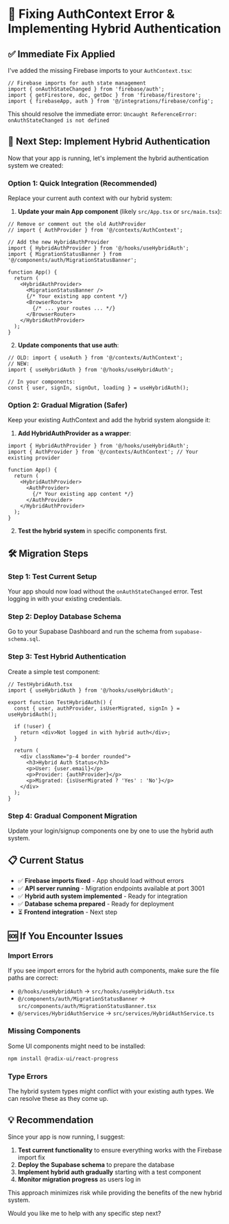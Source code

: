 # 🔧 Fixing AuthContext Error & Implementing Hybrid Authentication

## ✅ Immediate Fix Applied

I've added the missing Firebase imports to your `AuthContext.tsx`:

```tsx
// Firebase imports for auth state management
import { onAuthStateChanged } from 'firebase/auth';
import { getFirestore, doc, getDoc } from 'firebase/firestore';
import { firebaseApp, auth } from '@/integrations/firebase/config';
```

This should resolve the immediate error: `Uncaught ReferenceError: onAuthStateChanged is not defined`

## 🚀 Next Step: Implement Hybrid Authentication

Now that your app is running, let's implement the hybrid authentication system we created:

### Option 1: Quick Integration (Recommended)

Replace your current auth context with our hybrid system:

1. **Update your main App component** (likely `src/App.tsx` or `src/main.tsx`):

```tsx
// Remove or comment out the old AuthProvider
// import { AuthProvider } from '@/contexts/AuthContext';

// Add the new HybridAuthProvider
import { HybridAuthProvider } from '@/hooks/useHybridAuth';
import { MigrationStatusBanner } from '@/components/auth/MigrationStatusBanner';

function App() {
  return (
    <HybridAuthProvider>
      <MigrationStatusBanner />
      {/* Your existing app content */}
      <BrowserRouter>
        {/* ... your routes ... */}
      </BrowserRouter>
    </HybridAuthProvider>
  );
}
```

2. **Update components that use auth**:

```tsx
// OLD: import { useAuth } from '@/contexts/AuthContext';
// NEW: 
import { useHybridAuth } from '@/hooks/useHybridAuth';

// In your components:
const { user, signIn, signOut, loading } = useHybridAuth();
```

### Option 2: Gradual Migration (Safer)

Keep your existing AuthContext and add the hybrid system alongside it:

1. **Add HybridAuthProvider as a wrapper**:

```tsx
import { HybridAuthProvider } from '@/hooks/useHybridAuth';
import { AuthProvider } from '@/contexts/AuthContext'; // Your existing provider

function App() {
  return (
    <HybridAuthProvider>
      <AuthProvider>
        {/* Your existing app content */}
      </AuthProvider>
    </HybridAuthProvider>
  );
}
```

2. **Test the hybrid system** in specific components first.

## 🛠️ Migration Steps

### Step 1: Test Current Setup
Your app should now load without the `onAuthStateChanged` error. Test logging in with your existing credentials.

### Step 2: Deploy Database Schema
Go to your Supabase Dashboard and run the schema from `supabase-schema.sql`.

### Step 3: Test Hybrid Authentication
Create a simple test component:

```tsx
// TestHybridAuth.tsx
import { useHybridAuth } from '@/hooks/useHybridAuth';

export function TestHybridAuth() {
  const { user, authProvider, isUserMigrated, signIn } = useHybridAuth();

  if (!user) {
    return <div>Not logged in with hybrid auth</div>;
  }

  return (
    <div className="p-4 border rounded">
      <h3>Hybrid Auth Status</h3>
      <p>User: {user.email}</p>
      <p>Provider: {authProvider}</p>
      <p>Migrated: {isUserMigrated ? 'Yes' : 'No'}</p>
    </div>
  );
}
```

### Step 4: Gradual Component Migration
Update your login/signup components one by one to use the hybrid auth system.

## 📋 Current Status

- ✅ **Firebase imports fixed** - App should load without errors
- ✅ **API server running** - Migration endpoints available at port 3001
- ✅ **Hybrid auth system implemented** - Ready for integration
- ✅ **Database schema prepared** - Ready for deployment
- ⏳ **Frontend integration** - Next step

## 🆘 If You Encounter Issues

### Import Errors
If you see import errors for the hybrid auth components, make sure the file paths are correct:
- `@/hooks/useHybridAuth` → `src/hooks/useHybridAuth.tsx`
- `@/components/auth/MigrationStatusBanner` → `src/components/auth/MigrationStatusBanner.tsx`
- `@/services/HybridAuthService` → `src/services/HybridAuthService.ts`

### Missing Components
Some UI components might need to be installed:
```bash
npm install @radix-ui/react-progress
```

### Type Errors
The hybrid system types might conflict with your existing auth types. We can resolve these as they come up.

## 💡 Recommendation

Since your app is now running, I suggest:

1. **Test current functionality** to ensure everything works with the Firebase import fix
2. **Deploy the Supabase schema** to prepare the database
3. **Implement hybrid auth gradually** starting with a test component
4. **Monitor migration progress** as users log in

This approach minimizes risk while providing the benefits of the new hybrid system.

Would you like me to help with any specific step next?
